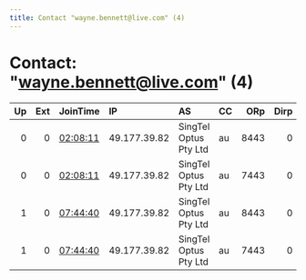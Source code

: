 ```yaml
---
title: Contact "wayne.bennett@live.com" (4)
---
```


# Contact: "wayne.bennett@live.com" (4)

|   Up |   Ext | JoinTime                                                                                              | IP           | AS                    | CC   |   ORp |   Dirp | OS    | Version   | Nickname   |   eFamMembers |
|-----:|------:|:------------------------------------------------------------------------------------------------------|:-------------|:----------------------|:-----|------:|-------:|:------|:----------|:-----------|--------------:|
|    0 |     0 | [02:08:11](https://nusenu.github.io/OrNetStats/w/relay/144952F2CC5AFB701FE2500A575D001257E2B7F3.html) | 49.177.39.82 | SingTel Optus Pty Ltd | au   |  8443 |      0 | Linux | 0.4.7.10  | number1    |             1 |
|    0 |     0 | [02:08:11](https://nusenu.github.io/OrNetStats/w/relay/3B293F23925BA8733801E4FF05E572E829A68F3F.html) | 49.177.39.82 | SingTel Optus Pty Ltd | au   |  7443 |      0 | Linux | 0.4.7.10  | number2    |             1 |
|    1 |     0 | [07:44:40](https://nusenu.github.io/OrNetStats/w/relay/00F52FF575684A10FF136ECA37514249AAA9698A.html) | 49.177.39.82 | SingTel Optus Pty Ltd | au   |  8443 |      0 | Linux | 0.4.7.10  | number1    |             1 |
|    1 |     0 | [07:44:40](https://nusenu.github.io/OrNetStats/w/relay/1F217BD926C8C48EDF017867BBAA51AAE0D06D06.html) | 49.177.39.82 | SingTel Optus Pty Ltd | au   |  7443 |      0 | Linux | 0.4.7.10  | number2    |             1 |
